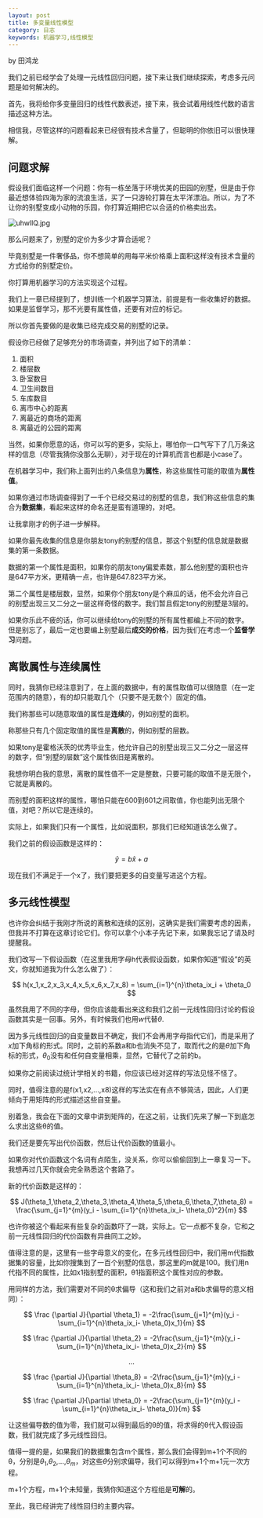 ```yaml
---
layout: post
title: 多变量线性模型
category: 日志
keywords: 机器学习,线性模型
---
```


by 田鸿龙

我们之前已经学会了处理一元线性回归问题，接下来让我们继续探索，考虑多元问题是如何解决的。


首先，我将给你多变量回归的线性代数表述，接下来，我会试着用线性代数的语言描述这种方法。


相信我，尽管这样的问题看起来已经很有技术含量了，但聪明的你依旧可以很快理解。

## 问题求解


假设我们面临这样一个问题：你有一栋坐落于环境优美的田园的别墅，但是由于你最近想体验四海为家的流浪生活，买了一只游轮打算在太平洋漂泊。所以，为了不让你的别墅变成小动物的乐园，你打算近期把它以合适的价格卖出去。

![uhwllQ.jpg](https://s2.ax1x.com/2019/10/08/uhwllQ.jpg)




那么问题来了，别墅的定价为多少才算合适呢？


毕竟别墅是一件奢侈品，你不想简单的用每平米价格乘上面积这样没有技术含量的方式给你的别墅定价。


你打算用机器学习的方法实现这个过程。


我们上一章已经提到了，想训练一个机器学习算法，前提是有一些收集好的数据。如果是监督学习，那不光要有属性值，还要有对应的标记。


所以你首先要做的是收集已经完成交易的别墅的记录。


假设你已经做了足够充分的市场调查，并列出了如下的清单：

1. 面积
2. 楼层数
3. 卧室数目
4. 卫生间数目
5. 车库数目
6. 离市中心的距离
7. 离最近的商场的距离
8. 离最近的公园的距离


当然，如果你愿意的话，你可以写的更多，实际上，哪怕你一口气写下了几万条这样的信息（尽管我猜你没那么无聊），对于现在的计算机而言也都是小case了。


在机器学习中，我们称上面列出的八条信息为**属性**，称这些属性可能的取值为**属性值**。


如果你通过市场调查得到了一千个已经交易过的别墅的信息，我们称这些信息的集合为**数据集**，看起来这样的命名还是蛮有道理的，对吧。


让我拿刚才的例子进一步解释。


如果你最先收集的信息是你朋友tony的别墅的信息，那这个别墅的信息就是数据集的第一条数据。


数据的第一个属性是面积，如果你的朋友tony偏爱素数，那么他别墅的面积也许是647平方米，更精确一点，也许是647.823平方米。


第二个属性是楼层数，显然，如果你个朋友tony是个麻瓜的话，他不会允许自己的别墅出现三又二分之一层这样奇怪的数字。我们暂且假定tony的别墅是3层的。

如果你乐此不疲的话，你可以继续给tony的别墅的所有属性都编上不同的数字。但是别忘了，最后一定也要编上别墅最后**成交的价格**，因为我们在考虑一个**监督学习**问题。



## 离散属性与连续属性


同时，我猜你已经注意到了，在上面的数据中，有的属性取值可以很随意（在一定范围内的随意），有的却只能取几个（只要不是无数个）固定的值。


我们称那些可以随意取值的属性是**连续**的，例如别墅的面积。


称那些只有几个固定取值的属性是**离散**的，例如别墅的层数。


如果tony是霍格沃茨的优秀毕业生，他允许自己的别墅出现三又二分之一层这样的数字，但“别墅的层数”这个属性依旧是离散的。

我想你明白我的意思，离散的属性值不一定是整数，只要可能的取值不是无限个，它就是离散的。



而别墅的面积这样的属性，哪怕只能在600到601之间取值，你也能列出无限个值，对吧？所以它是连续的。



实际上，如果我们只有一个属性，比如说面积，那我们已经知道该怎么做了。


我们之前的假设函数是这样的：

$$
\hat y = b \hat x+a
$$


现在我们不满足于一个x了，我们要把更多的自变量写进这个方程。

## 多元线性模型


也许你会纠结于我刚才所说的离散和连续的区别，这确实是我们需要考虑的因素，但我并不打算在这章讨论它们。你可以拿个小本子先记下来，如果我忘记了请及时提醒我。


我们改写一下假设函数（在这里我用字母h代表假设函数，如果你知道“假设”的英文，你就知道我为什么怎么做了）：

$$
h(x_1,x_2,x_3,x_4,x_5,x_6,x_7,x_8) = \sum_{i=1}^{n}\theta_ix_i + \theta_0
$$


虽然我用了不同的字母，但你应该能看出来这和我们之前一元线性回归讨论的假设函数其实是一回事。另外，有时候我们也用$w$代替$\theta$.


因为多元线性回归的自变量数目不确定，我们不会再用字母指代它们，而是采用了$x$加下角标的形式。同时，之前的系数a和b也消失不见了，取而代之的是$\theta$加下角标的形式，$\theta_0$没有和任何自变量相乘，显然，它替代了之前的b。


如果你之前阅读过统计学相关的书籍，你应该已经对这样的写法见怪不怪了。


同时，值得注意的是f(x1,x2,...,x8)这样的写法实在有点不够简洁，因此，人们更倾向于用矩阵的形式描述这些自变量。


别着急，我会在下面的文章中讲到矩阵的，在这之前，让我们先来了解一下到底怎么求出这些θ的值。


我们还是要先写出代价函数，然后让代价函数的值最小。


如果你对代价函数这个名词有点陌生，没关系，你可以偷偷回到上一章复习一下。我想再过几天你就会完全熟悉这个套路了。


新的代价函数是这样的：



$$
J(\theta_1,\theta_2,\theta_3,\theta_4,\theta_5,\theta_6,\theta_7,\theta_8) = \frac{\sum_{j=1}^{m}(y_i - \sum_{i=1}^{n}\theta_ix_i- \theta_0)^2}{m}
$$



也许你被这个看起来有些复杂的函数吓了一跳，实际上。它一点都不复杂，它和之前一元线性回归的代价函数有异曲同工之妙。


值得注意的是，这里有一些字母意义的变化，在多元线性回归中，我们用m代指数据集的容量，比如你搜集到了一百个别墅的信息，那这里的m就是100。我们用n代指不同的属性，比如x1指别墅的面积，θ1指面积这个属性对应的参数。



用同样的方法，我们需要对不同的θ求偏导（这和我们之前对a和b求偏导的意义相同）：

$$
\frac {\partial J}{\partial \theta_1} = -2\frac{\sum_{j=1}^{m}(y_i - \sum_{i=1}^{n}\theta_ix_i- \theta_0)x_1}{m}
$$

$$
\frac {\partial J}{\partial \theta_2} = -2\frac{\sum_{j=1}^{m}(y_i - \sum_{i=1}^{n}\theta_ix_i- \theta_0)x_2}{m}
$$

$$
...
$$

$$
\frac {\partial J}{\partial \theta_8} = -2\frac{\sum_{j=1}^{m}(y_i - \sum_{i=1}^{n}\theta_ix_i- \theta_0)x_8}{m}
$$

$$
\frac {\partial J}{\partial \theta_0} = -2\frac{\sum_{j=1}^{m}(y_i - \sum_{i=1}^{n}\theta_ix_i- \theta_0)}{m}
$$




让这些偏导数的值为零，我们就可以得到最后的θ的值，将求得的θ代入假设函数，我们就完成了多元线性回归。


值得一提的是，如果我们的数据集包含m个属性，那么我们会得到m+1个不同的θ，分别是$\theta_1$,$\theta_2$,$...$,$\theta_m$，对这些$\theta$分别求偏导，我们可以得到m+1个m+1元一次方程。



m+1个方程，m+1个未知量，我猜你知道这个方程组是**可解**的。



至此，我已经讲完了线性回归的主要内容。
